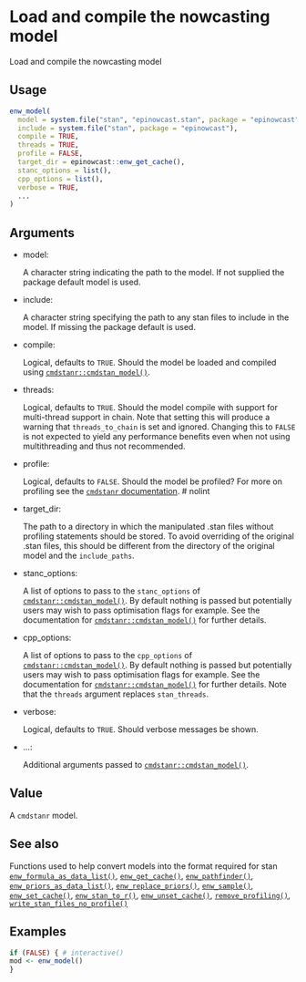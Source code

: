 # Load and compile the nowcasting model

Load and compile the nowcasting model

## Usage

``` r
enw_model(
  model = system.file("stan", "epinowcast.stan", package = "epinowcast"),
  include = system.file("stan", package = "epinowcast"),
  compile = TRUE,
  threads = TRUE,
  profile = FALSE,
  target_dir = epinowcast::enw_get_cache(),
  stanc_options = list(),
  cpp_options = list(),
  verbose = TRUE,
  ...
)
```

## Arguments

- model:

  A character string indicating the path to the model. If not supplied
  the package default model is used.

- include:

  A character string specifying the path to any stan files to include in
  the model. If missing the package default is used.

- compile:

  Logical, defaults to `TRUE`. Should the model be loaded and compiled
  using
  [`cmdstanr::cmdstan_model()`](https://mc-stan.org/cmdstanr/reference/cmdstan_model.html).

- threads:

  Logical, defaults to `TRUE`. Should the model compile with support for
  multi-thread support in chain. Note that setting this will produce a
  warning that `threads_to_chain` is set and ignored. Changing this to
  `FALSE` is not expected to yield any performance benefits even when
  not using multithreading and thus not recommended.

- profile:

  Logical, defaults to `FALSE`. Should the model be profiled? For more
  on profiling see the [`cmdstanr`
  documentation](https://mc-stan.org/cmdstanr/articles/profiling.html).
  \# nolint

- target_dir:

  The path to a directory in which the manipulated .stan files without
  profiling statements should be stored. To avoid overriding of the
  original .stan files, this should be different from the directory of
  the original model and the `include_paths`.

- stanc_options:

  A list of options to pass to the `stanc_options` of
  [`cmdstanr::cmdstan_model()`](https://mc-stan.org/cmdstanr/reference/cmdstan_model.html).
  By default nothing is passed but potentially users may wish to pass
  optimisation flags for example. See the documentation for
  [`cmdstanr::cmdstan_model()`](https://mc-stan.org/cmdstanr/reference/cmdstan_model.html)
  for further details.

- cpp_options:

  A list of options to pass to the `cpp_options` of
  [`cmdstanr::cmdstan_model()`](https://mc-stan.org/cmdstanr/reference/cmdstan_model.html).
  By default nothing is passed but potentially users may wish to pass
  optimisation flags for example. See the documentation for
  [`cmdstanr::cmdstan_model()`](https://mc-stan.org/cmdstanr/reference/cmdstan_model.html)
  for further details. Note that the `threads` argument replaces
  `stan_threads`.

- verbose:

  Logical, defaults to `TRUE`. Should verbose messages be shown.

- ...:

  Additional arguments passed to
  [`cmdstanr::cmdstan_model()`](https://mc-stan.org/cmdstanr/reference/cmdstan_model.html).

## Value

A `cmdstanr` model.

## See also

Functions used to help convert models into the format required for stan
[`enw_formula_as_data_list()`](https://package.epinowcast.org/dev/reference/enw_formula_as_data_list.md),
[`enw_get_cache()`](https://package.epinowcast.org/dev/reference/enw_get_cache.md),
[`enw_pathfinder()`](https://package.epinowcast.org/dev/reference/enw_pathfinder.md),
[`enw_priors_as_data_list()`](https://package.epinowcast.org/dev/reference/enw_priors_as_data_list.md),
[`enw_replace_priors()`](https://package.epinowcast.org/dev/reference/enw_replace_priors.md),
[`enw_sample()`](https://package.epinowcast.org/dev/reference/enw_sample.md),
[`enw_set_cache()`](https://package.epinowcast.org/dev/reference/enw_set_cache.md),
[`enw_stan_to_r()`](https://package.epinowcast.org/dev/reference/enw_stan_to_r.md),
[`enw_unset_cache()`](https://package.epinowcast.org/dev/reference/enw_unset_cache.md),
[`remove_profiling()`](https://package.epinowcast.org/dev/reference/remove_profiling.md),
[`write_stan_files_no_profile()`](https://package.epinowcast.org/dev/reference/write_stan_files_no_profile.md)

## Examples

``` r
if (FALSE) { # interactive()
mod <- enw_model()
}
```
